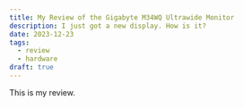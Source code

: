 ```yaml
---
title: My Review of the Gigabyte M34WQ Ultrawide Monitor
description: I just got a new display. How is it?
date: 2023-12-23
tags:
  - review
  - hardware
draft: true
---
```


This is my review.
